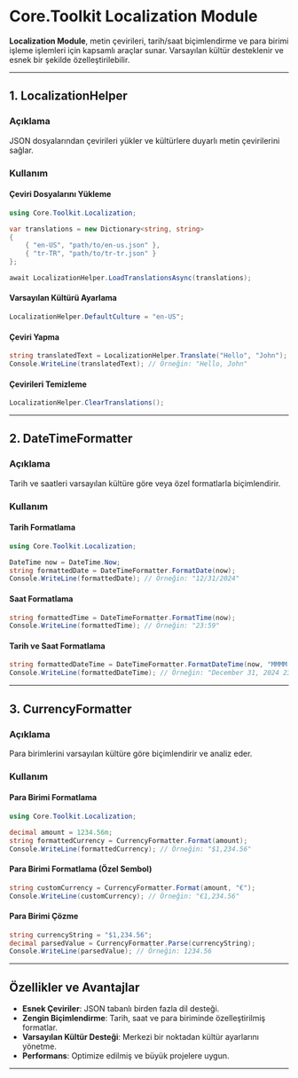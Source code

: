 ﻿# Core.Toolkit Localization Module

**Localization Module**, metin çevirileri, tarih/saat biçimlendirme ve para birimi işleme işlemleri için kapsamlı araçlar sunar. Varsayılan kültür desteklenir ve esnek bir şekilde özelleştirilebilir.

---

## **1. LocalizationHelper**

### **Açıklama**
JSON dosyalarından çevirileri yükler ve kültürlere duyarlı metin çevirilerini sağlar.

### **Kullanım**

#### **Çeviri Dosyalarını Yükleme**
```csharp
using Core.Toolkit.Localization;

var translations = new Dictionary<string, string>
{
    { "en-US", "path/to/en-us.json" },
    { "tr-TR", "path/to/tr-tr.json" }
};

await LocalizationHelper.LoadTranslationsAsync(translations);
```

#### **Varsayılan Kültürü Ayarlama**
```csharp
LocalizationHelper.DefaultCulture = "en-US";
```

#### **Çeviri Yapma**
```csharp
string translatedText = LocalizationHelper.Translate("Hello", "John");
Console.WriteLine(translatedText); // Örneğin: "Hello, John"
```

#### **Çevirileri Temizleme**
```csharp
LocalizationHelper.ClearTranslations();
```

---

## **2. DateTimeFormatter**

### **Açıklama**
Tarih ve saatleri varsayılan kültüre göre veya özel formatlarla biçimlendirir.

### **Kullanım**

#### **Tarih Formatlama**
```csharp
using Core.Toolkit.Localization;

DateTime now = DateTime.Now;
string formattedDate = DateTimeFormatter.FormatDate(now);
Console.WriteLine(formattedDate); // Örneğin: "12/31/2024"
```

#### **Saat Formatlama**
```csharp
string formattedTime = DateTimeFormatter.FormatTime(now);
Console.WriteLine(formattedTime); // Örneğin: "23:59"
```

#### **Tarih ve Saat Formatlama**
```csharp
string formattedDateTime = DateTimeFormatter.FormatDateTime(now, "MMMM dd, yyyy HH:mm:ss");
Console.WriteLine(formattedDateTime); // Örneğin: "December 31, 2024 23:59:59"
```

---

## **3. CurrencyFormatter**

### **Açıklama**
Para birimlerini varsayılan kültüre göre biçimlendirir ve analiz eder.

### **Kullanım**

#### **Para Birimi Formatlama**
```csharp
using Core.Toolkit.Localization;

decimal amount = 1234.56m;
string formattedCurrency = CurrencyFormatter.Format(amount);
Console.WriteLine(formattedCurrency); // Örneğin: "$1,234.56"
```

#### **Para Birimi Formatlama (Özel Sembol)**
```csharp
string customCurrency = CurrencyFormatter.Format(amount, "€");
Console.WriteLine(customCurrency); // Örneğin: "€1,234.56"
```

#### **Para Birimi Çözme**
```csharp
string currencyString = "$1,234.56";
decimal parsedValue = CurrencyFormatter.Parse(currencyString);
Console.WriteLine(parsedValue); // Örneğin: 1234.56
```

---

## **Özellikler ve Avantajlar**

- **Esnek Çeviriler**: JSON tabanlı birden fazla dil desteği.
- **Zengin Biçimlendirme**: Tarih, saat ve para biriminde özelleştirilmiş formatlar.
- **Varsayılan Kültür Desteği**: Merkezi bir noktadan kültür ayarlarını yönetme.
- **Performans**: Optimize edilmiş ve büyük projelere uygun.

---
